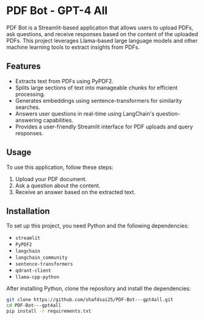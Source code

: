 # PDF Bot - GPT-4 All

PDF Bot is a Streamlit-based application that allows users to upload PDFs, ask questions, and receive responses based on the content of the uploaded PDFs. This project leverages Llama-based large language models and other machine learning tools to extract insights from PDFs.

## Features
- Extracts text from PDFs using PyPDF2.
- Splits large sections of text into manageable chunks for efficient processing.
- Generates embeddings using sentence-transformers for similarity searches.
- Answers user questions in real-time using LangChain's question-answering capabilities.
- Provides a user-friendly Streamlit interface for PDF uploads and query responses.

## Usage
To use this application, follow these steps:
1. Upload your PDF document.
2. Ask a question about the content.
3. Receive an answer based on the extracted text.

## Installation
To set up this project, you need Python and the following dependencies:
- `streamlit`
- `PyPDF2`
- `langchain`
- `langchain_community`
- `sentence-transformers`
- `qdrant-client`
- `llama-cpp-python`

After installing Python, clone the repository and install the dependencies:
```bash
git clone https://github.com/shafdsai25/PDF-Bot---gpt4all.git
cd PDF-Bot---gpt4all
pip install -r requirements.txt
